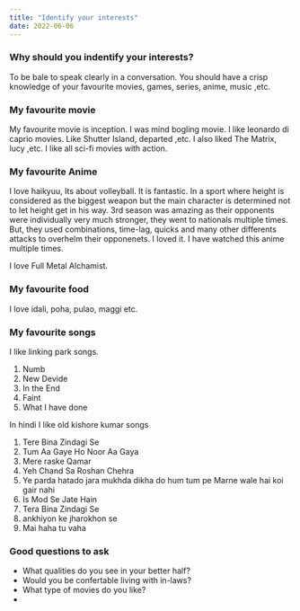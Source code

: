 ```yaml
---
title: "Identify your interests"
date: 2022-06-06
---
```


### Why should you indentify your interests?
To be bale to speak clearly in a conversation. You should have a crisp knowledge of your favourite movies, games, series, anime, music ,etc.

### My favourite movie
My favourite movie is inception. I was mind bogling movie. I like leonardo di caprio movies. Like Shutter Island, departed ,etc.
I also liked The Matrix, lucy ,etc. I like all sci-fi movies with action.

### My favourite Anime
I love haikyuu, Its about volleyball. It is fantastic. In a sport where height is considered as the biggest weapon but the main character is determined not to let height get in his way. 3rd season was amazing as their opponents were individually very much stronger, they went to nationals multiple times. But, they used combinations, time-lag, quicks and many other differents attacks to overhelm their opponenets. I loved it. I have watched this anime multiple times. <br>

I love Full Metal Alchamist.

### My favourite food
I love idali, poha, pulao, maggi etc.

### My favourite songs
I like linking park songs.
1. Numb
2. New Devide
3. In the End
4. Faint
5. What I have done

In hindi I like old kishore kumar songs
1. Tere Bina Zindagi Se
2. Tum Aa Gaye Ho Noor Aa Gaya
3. Mere raske Qamar
4. Yeh Chand Sa Roshan Chehra
5. Ye parda hatado jara mukhda dikha do hum tum pe Marne wale hai koi gair nahi
6. Is Mod Se Jate Hain
7. Tera Bina Zindagi Se
8. ankhiyon ke jharokhon se
9. Mai haha tu vaha 

### Good questions to ask
- What qualities do you see in your better half?
- Would you be confertable living with in-laws?
- What type of movies do you like?
- 
